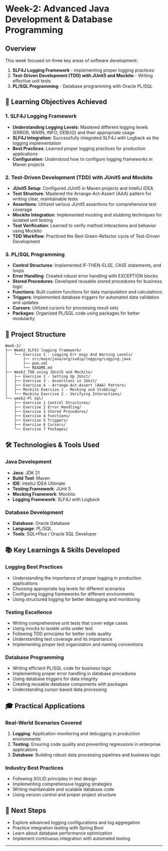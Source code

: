 # Week-2: Advanced Java Development & Database Programming

## Overview
This week focused on three key areas of software development:
1. **SLF4J Logging Framework** - Implementing proper logging practices
2. **Test-Driven Development (TDD) with JUnit5 and Mockito** - Writing effective unit tests
3. **PL/SQL Programming** - Database programming with Oracle PL/SQL

## 🎯 Learning Objectives Achieved

### 1. SLF4J Logging Framework
- **Understanding Logging Levels**: Mastered different logging levels (ERROR, WARN, INFO, DEBUG) and their appropriate usage
- **SLF4J Integration**: Successfully integrated SLF4J with Logback as the logging implementation
- **Best Practices**: Learned proper logging practices for production applications
- **Configuration**: Understood how to configure logging frameworks in Maven projects

### 2. Test-Driven Development (TDD) with JUnit5 and Mockito
- **JUnit5 Setup**: Configured JUnit5 in Maven projects and IntelliJ IDEA
- **Test Structure**: Mastered the Arrange-Act-Assert (AAA) pattern for writing clear, maintainable tests
- **Assertions**: Utilized various JUnit5 assertions for comprehensive test coverage
- **Mockito Integration**: Implemented mocking and stubbing techniques for isolated unit testing
- **Test Verification**: Learned to verify method interactions and behavior using Mockito
- **TDD Workflow**: Practiced the Red-Green-Refactor cycle of Test-Driven Development

### 3. PL/SQL Programming
- **Control Structures**: Implemented IF-THEN-ELSE, CASE statements, and loops
- **Error Handling**: Created robust error handling with EXCEPTION blocks
- **Stored Procedures**: Developed reusable stored procedures for business logic
- **Functions**: Built custom functions for data manipulation and calculations
- **Triggers**: Implemented database triggers for automated data validation and updates
- **Cursors**: Utilized cursors for processing result sets
- **Packages**: Organized PL/SQL code using packages for better modularity

## 📁 Project Structure

```
Week-2/
├── Week2_SLF4J logging framework/
│   └── Exercise 1 - Logging Err msgs And Warning Levels/
│       ├── src/main/java/org/sudip/logging/Logging.java
│       ├── pom.xml
│       └── README.md
├── Week2_TDD using JUnit5 and Mockito/
│   ├── Exercise 1 - Setting Up JUnit/
│   ├── Exercise 3 - Assertions in JUnit/
│   ├── Exercise 4 - Arrange-Act-Assert (AAA) Pattern/
│   ├── Mockito Exercise 1 - Mocking and Stubbing/
│   └── Mockito Exercise 2 - Verifying Interactions/
└── week2-Pl Sql/
    ├── Exercise 1 Control Structures/
    ├── Exercise 2 Error Handling/
    ├── Exercise 3 Stored Procedures/
    ├── Exercise 4 Functions/
    ├── Exercise 5 Triggers/
    ├── Exercise 6 Cursors/
    └── Exercise 7 Packages/
```

## 🛠️ Technologies & Tools Used

### Java Development
- **Java**: JDK 21
- **Build Tool**: Maven
- **IDE**: IntelliJ IDEA Ultimate
- **Testing Framework**: JUnit 5
- **Mocking Framework**: Mockito
- **Logging Framework**: SLF4J with Logback

### Database Development
- **Database**: Oracle Database
- **Language**: PL/SQL
- **Tools**: SQL*Plus / Oracle SQL Developer

## 📚 Key Learnings & Skills Developed

### Logging Best Practices
- Understanding the importance of proper logging in production applications
- Choosing appropriate log levels for different scenarios
- Configuring logging frameworks for different environments
- Using structured logging for better debugging and monitoring

### Testing Excellence
- Writing comprehensive unit tests that cover edge cases
- Using mocks to isolate units under test
- Following TDD principles for better code quality
- Understanding test coverage and its importance
- Implementing proper test organization and naming conventions

### Database Programming
- Writing efficient PL/SQL code for business logic
- Implementing proper error handling in database procedures
- Using database triggers for data integrity
- Creating reusable database components with packages
- Understanding cursor-based data processing

## 🎓 Practical Applications

### Real-World Scenarios Covered
1. **Logging**: Application monitoring and debugging in production environments
2. **Testing**: Ensuring code quality and preventing regressions in enterprise applications
3. **Database**: Building robust data processing pipelines and business logic

### Industry Best Practices
- Following SOLID principles in test design
- Implementing comprehensive logging strategies
- Writing maintainable and scalable database code
- Using version control and proper project structure

## 🚀 Next Steps
- Explore advanced logging configurations and log aggregation
- Practice integration testing with Spring Boot
- Learn about database performance optimization
- Implement continuous integration with automated testing

---

